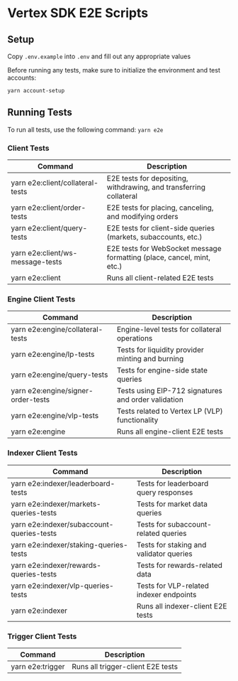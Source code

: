 # Vertex SDK E2E Scripts

## Setup

Copy `.env.example` into `.env` and fill out any appropriate values

Before running any tests, make sure to initialize the environment and test accounts:

`yarn account-setup`

## Running Tests

To run all tests, use the following command:
`yarn e2e`

### Client Tests

| Command                          | Description                                                            |
| -------------------------------- | ---------------------------------------------------------------------- |
| yarn e2e:client/collateral-tests | E2E tests for depositing, withdrawing, and transferring collateral     |
| yarn e2e:client/order-tests      | E2E tests for placing, canceling, and modifying orders                 |
| yarn e2e:client/query-tests      | E2E tests for client-side queries (markets, subaccounts, etc.)         |
| yarn e2e:client/ws-message-tests | E2E tests for WebSocket message formatting (place, cancel, mint, etc.) |
| yarn e2e:client                  | Runs all client-related E2E tests                                      |

### Engine Client Tests

| Command                            | Description                                         |
| ---------------------------------- | --------------------------------------------------- |
| yarn e2e:engine/collateral-tests   | Engine-level tests for collateral operations        |
| yarn e2e:engine/lp-tests           | Tests for liquidity provider minting and burning    |
| yarn e2e:engine/query-tests        | Tests for engine-side state queries                 |
| yarn e2e:engine/signer-order-tests | Tests using EIP-712 signatures and order validation |
| yarn e2e:engine/vlp-tests          | Tests related to Vertex LP (VLP) functionality      |
| yarn e2e:engine                    | Runs all engine-client E2E tests                    |

### Indexer Client Tests

| Command                                   | Description                             |
| ----------------------------------------- | --------------------------------------- |
| yarn e2e:indexer/leaderboard-tests        | Tests for leaderboard query responses   |
| yarn e2e:indexer/markets-queries-tests    | Tests for market data queries           |
| yarn e2e:indexer/subaccount-queries-tests | Tests for subaccount-related queries    |
| yarn e2e:indexer/staking-queries-tests    | Tests for staking and validator queries |
| yarn e2e:indexer/rewards-queries-tests    | Tests for rewards-related data          |
| yarn e2e:indexer/vlp-queries-tests        | Tests for VLP-related indexer endpoints |
| yarn e2e:indexer                          | Runs all indexer-client E2E tests       |

### Trigger Client Tests

| Command          | Description                       |
| ---------------- | --------------------------------- |
| yarn e2e:trigger | Runs all trigger-client E2E tests |
